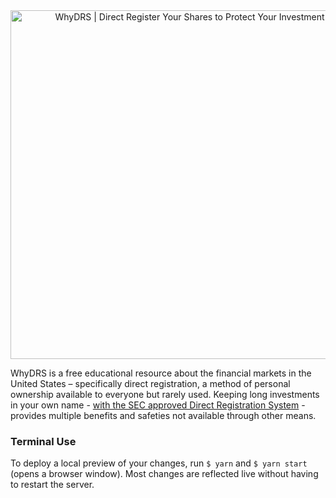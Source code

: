 <div align="center">
<a href="https://www.whydrs.org"><img alt="WhyDRS | Direct Register Your Shares to Protect Your Investment" src="/imgs/brand/logo-tmp.jpg" width="558" /></a>
<br/></div>

WhyDRS is a free educational resource about the financial markets in the United States – specifically direct registration, a method of personal ownership available to everyone but rarely used. Keeping long investments in your own name - [with the SEC approved Direct Registration System](https://www.sec.gov/resources-for-investors/investor-alerts-bulletins/investorpubsholdsechtm) - provides multiple benefits and safeties not available through other means.



### Terminal Use

To deploy a local preview of your changes, run `$ yarn` and `$ yarn start` (opens a browser window). Most changes are reflected live without having to restart the server.
